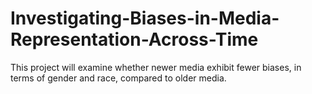 # Investigating-Biases-in-Media-Representation-Across-Time
This project will examine whether newer media exhibit fewer biases, in terms of gender and race, compared to older media. 
